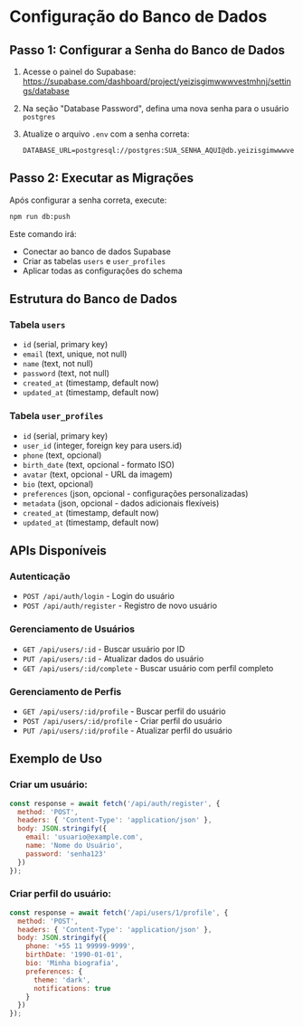# Configuração do Banco de Dados

## Passo 1: Configurar a Senha do Banco de Dados

1. Acesse o painel do Supabase: https://supabase.com/dashboard/project/yeizisgimwwwvestmhnj/settings/database

2. Na seção "Database Password", defina uma nova senha para o usuário `postgres`

3. Atualize o arquivo `.env` com a senha correta:
   ```
   DATABASE_URL=postgresql://postgres:SUA_SENHA_AQUI@db.yeizisgimwwwvestmhnj.supabase.co:5432/postgres
   ```

## Passo 2: Executar as Migrações

Após configurar a senha correta, execute:

```bash
npm run db:push
```

Este comando irá:
- Conectar ao banco de dados Supabase
- Criar as tabelas `users` e `user_profiles`
- Aplicar todas as configurações do schema

## Estrutura do Banco de Dados

### Tabela `users`
- `id` (serial, primary key)
- `email` (text, unique, not null)
- `name` (text, not null)
- `password` (text, not null)
- `created_at` (timestamp, default now)
- `updated_at` (timestamp, default now)

### Tabela `user_profiles`
- `id` (serial, primary key)
- `user_id` (integer, foreign key para users.id)
- `phone` (text, opcional)
- `birth_date` (text, opcional - formato ISO)
- `avatar` (text, opcional - URL da imagem)
- `bio` (text, opcional)
- `preferences` (json, opcional - configurações personalizadas)
- `metadata` (json, opcional - dados adicionais flexíveis)
- `created_at` (timestamp, default now)
- `updated_at` (timestamp, default now)

## APIs Disponíveis

### Autenticação
- `POST /api/auth/login` - Login do usuário
- `POST /api/auth/register` - Registro de novo usuário

### Gerenciamento de Usuários
- `GET /api/users/:id` - Buscar usuário por ID
- `PUT /api/users/:id` - Atualizar dados do usuário
- `GET /api/users/:id/complete` - Buscar usuário com perfil completo

### Gerenciamento de Perfis
- `GET /api/users/:id/profile` - Buscar perfil do usuário
- `POST /api/users/:id/profile` - Criar perfil do usuário
- `PUT /api/users/:id/profile` - Atualizar perfil do usuário

## Exemplo de Uso

### Criar um usuário:
```javascript
const response = await fetch('/api/auth/register', {
  method: 'POST',
  headers: { 'Content-Type': 'application/json' },
  body: JSON.stringify({
    email: 'usuario@example.com',
    name: 'Nome do Usuário',
    password: 'senha123'
  })
});
```

### Criar perfil do usuário:
```javascript
const response = await fetch('/api/users/1/profile', {
  method: 'POST',
  headers: { 'Content-Type': 'application/json' },
  body: JSON.stringify({
    phone: '+55 11 99999-9999',
    birthDate: '1990-01-01',
    bio: 'Minha biografia',
    preferences: {
      theme: 'dark',
      notifications: true
    }
  })
});
```